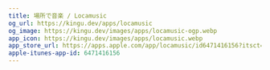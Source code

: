 ```yaml
---
title: 場所で音楽 / Locamusic
og_url: https://kingu.dev/apps/locamusic
og_image: https://kingu.dev/images/apps/locamusic-ogp.webp
app_icon: https://kingu.dev/images/apps/locamusic.webp
app_store_url: https://apps.apple.com/app/locamusic/id6471416156?itsct=apps_box_link&itscg=30200
apple-itunes-app-id: 6471416156
---
```

